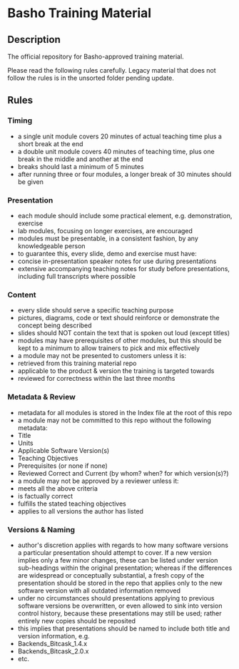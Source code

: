 Basho Training Material
=======================

## Description

The official repository for Basho-approved training material.

Please read the following rules carefully. Legacy material that does not follow the rules is in the unsorted folder pending update.

## Rules

### Timing

+ a single unit module covers 20 minutes of actual teaching time plus a short break at the end
+ a double unit module covers 40 minutes of teaching time, plus one break in the middle and another at the end
+ breaks should last a minimum of 5 minutes
+ after running three or four modules, a longer break of 30 minutes should be given

### Presentation

+ each module should include some practical element, e.g. demonstration, exercise
+ lab modules, focusing on longer exercises, are encouraged
+ modules must be presentable, in a consistent fashion, by any knowledgeable person
+ to guarantee this, every slide, demo and exercise must have:
 + concise in-presentation speaker notes for use during presentations
 + extensive accompanying teaching notes for study before presentations, including full transcripts where possible

### Content

+ every slide should serve a specific teaching purpose
+ pictures, diagrams, code or text should reinforce or demonstrate the concept being described
+ slides should NOT contain the text that is spoken out loud (except titles)
+ modules may have prerequisites of other modules, but this should be kept to a minimum to allow trainers to pick and mix effectively
+ a module may not be presented to customers unless it is:
 + retrieved from this training material repo
 + applicable to the product & version the training is targeted towards
 + reviewed for correctness within the last three months

### Metadata & Review

+ metadata for all modules is stored in the Index file at the root of this repo
+ a module may not be committed to this repo without the following metadata:
 + Title
 + Units
 + Applicable Software Version(s)
 + Teaching Objectives
 + Prerequisites (or none if none)
 + Reviewed Correct and Current (by whom? when? for which version(s)?)
+ a module may not be approved by a reviewer unless it:
 + meets all the above criteria
 + is factually correct
 + fulfills the stated teaching objectives
 + applies to all versions the author has listed

### Versions & Naming

+ author's discretion applies with regards to how many software versions a particular presentation should attempt to cover. If a new version implies only a few minor changes, these can be listed under version sub-headings within the original presentation; whereas if the differences are widespread or conceptually substantial, a fresh copy of the presentation should be stored in the repo that applies only to the new software version with all outdated information removed
+ under no circumstances should presentations applying to previous software versions be overwritten, or even allowed to sink into version control history, because these presentations may still be used; rather entirely new copies should be reposited
+ this implies that presentations should be named to include both title and version information, e.g.
 + Backends_Bitcask_1.4.x
 + Backends_Bitcask_2.0.x
 + etc.